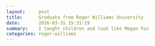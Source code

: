 ```yaml
---
layout:     post
title:      Graduate from Roger Williams University
date:       2016-03-31 15:31:19
summary:    I taught children and look like Megan Fox
categories: roger-williams
---
```

